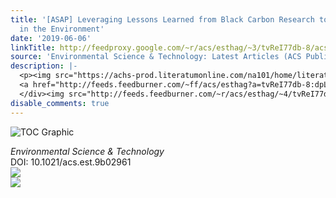 ```yaml
---
title: '[ASAP] Leveraging Lessons Learned from Black Carbon Research to Study Plastics
  in the Environment'
date: '2019-06-06'
linkTitle: http://feedproxy.google.com/~r/acs/esthag/~3/tvReI77db-8/acs.est.9b02961
source: 'Environmental Science & Technology: Latest Articles (ACS Publications)'
description: |-
  <p><img src="https://achs-prod.literatumonline.com/na101/home/literatum/publisher/achs/journals/content/esthag/0/esthag.ahead-of-print/acs.est.9b02961/20190605/images/medium/es-2019-02961d_0004.gif" alt="TOC Graphic"/></p><div><cite>Environmental Science & Technology</cite></div><div>DOI: 10.1021/acs.est.9b02961</div><div class="feedflare">
  <a href="http://feeds.feedburner.com/~ff/acs/esthag?a=tvReI77db-8:dpLPG1hCOHc:yIl2AUoC8zA"><img src="http://feeds.feedburner.com/~ff/acs/esthag?d=yIl2AUoC8zA" border="0"></img></a>
  </div><img src="http://feeds.feedburner.com/~r/acs/esthag/~4/tvReI77db-8" ...
disable_comments: true
---
```

<p><img src="https://achs-prod.literatumonline.com/na101/home/literatum/publisher/achs/journals/content/esthag/0/esthag.ahead-of-print/acs.est.9b02961/20190605/images/medium/es-2019-02961d_0004.gif" alt="TOC Graphic"/></p><div><cite>Environmental Science & Technology</cite></div><div>DOI: 10.1021/acs.est.9b02961</div><div class="feedflare">
<a href="http://feeds.feedburner.com/~ff/acs/esthag?a=tvReI77db-8:dpLPG1hCOHc:yIl2AUoC8zA"><img src="http://feeds.feedburner.com/~ff/acs/esthag?d=yIl2AUoC8zA" border="0"></img></a>
</div><img src="http://feeds.feedburner.com/~r/acs/esthag/~4/tvReI77db-8" ...